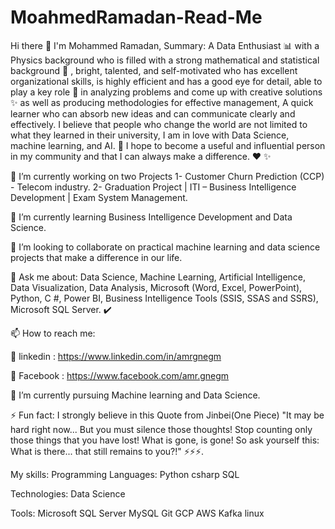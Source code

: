 # MoahmedRamadan-Read-Me

Hi there 👋 I'm Mohammed Ramadan,
Summary:
A Data Enthusiast 📊 with a Physics background who is filled with a strong mathematical and statistical background 📜 , bright, talented, and self-motivated who has excellent organizational skills, is highly efficient and has a good eye for detail, able to play a key role 🚀 in analyzing problems and come up with creative solutions ✨ as well as producing methodologies for effective management, A quick learner who can absorb new ideas and can communicate clearly and effectively. I believe that people who change the world are not limited to what they learned in their university, I am in love with Data Science, machine learning, and AI. 🤖 I hope to become a useful and influential person in my community and that I can always make a difference. ♥ ✨

🔭 I’m currently working on two Projects 1- Customer Churn Prediction (CCP) - Telecom industry. 2- Graduation Project | ITI – Business Intelligence Development | Exam System Management.

🌱 I’m currently learning Business Intelligence Development and Data Science.

👯 I’m looking to collaborate on practical machine learning and data science projects that make a difference in our life.

💬 Ask me about: Data Science, Machine Learning, Artificial Intelligence, Data Visualization, Data Analysis, Microsoft (Word, Excel, PowerPoint), Python, C #, Power BI, Business Intelligence Tools (SSIS, SSAS and SSRS), Microsoft SQL Server. ✔️

📫 How to reach me:

🔗 linkedin : https://www.linkedin.com/in/amrgnegm

🔗 Facebook : https://www.facebook.com/amr.gnegm

🌱 I’m currently pursuing Machine learning and Data Science.

⚡ Fun fact: I strongly believe in this Quote from Jinbei(One Piece) "It may be hard right now... But you must silence those thoughts! Stop counting only those things that you have lost! What is gone, is gone! So ask yourself this: What is there... that still remains to you?!" ⚡⚡⚡.

My skills:
Programming Languages:
Python csharp SQL

Technologies:
Data Science

Tools:
Microsoft SQL Server MySQL Git GCP AWS Kafka linux
